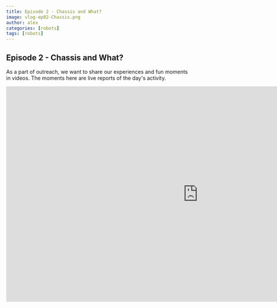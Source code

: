 ```yaml
---
title: Episode 2 - Chassis and What?
image: vlog-ep02-Chassis.png
author: alex
categories: [robots]
tags: [robots]
---
```


## Episode 2 - Chassis and What?
As a part of outreach, we want to share our experiences and fun moments in videos. The moments here are live reports of the day's activity.

<iframe width="1036" height="583" src="https://www.youtube.com/embed/LJFMn0_b5vU" frameborder="0" allow="accelerometer; autoplay; encrypted-media; gyroscope; picture-in-picture" allowfullscreen data-uk-responsive></iframe>
